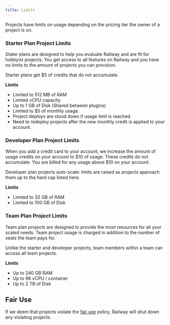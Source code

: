 ```yaml
---
title: Limits
---
```


Projects have limits on usage depending on the pricing tier the owner of a project is on.

### Starter Plan Project Limits

Stater plans are designed to help you evaluate Railway and are fit for hobbyist projects. You get access to all features on Railway and you have no limits to the amount of projects you can provision.

Starter plans get $5 of credits that do not accumulate.

**Limits**

- Limited to 512 MB of RAM
- Limited vCPU capacity
- Up to 1 GB of Disk (Shared between plugins)
- Limited to $5 of monthly usage.
- Project deploys are stood down if usage limit is reached.
- Need to redeploy projects after the new monthly credit is applied to your account.

### Developer Plan Project Limits

When you add a credit card to your account, we increase the amount of usage credits on your account to $10 of usage. These credits do not accumulate. You are billed for any usage above $10 on your account.

Developer plan projects auto-scale: limits are raised as projects approach them up to the hard cap listed here.

**Limits**

- Limited to 32 GB of RAM
- Limited to 100 GB of Disk

### Team Plan Project Limits

Team plan projects are designed to provide the most resources for all your scaled needs. Team project usage is charged in addition to the number of seats the team pays for.

Unlike the starter and developer projects, team members within a team can access all team projects.

**Limits**

- Up to 240 GB RAM
- Up to 96 vCPU / container
- Up to 2 TB of Disk

## Fair Use

If we deem that projects violate the [fair use](https://railway.app/legal/fair-use) policy, Railway will shut down any violating projects.

